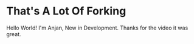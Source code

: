 # That's A Lot Of Forking

Hello World! I'm Anjan, New in Development. 
Thanks for the video it was great.

